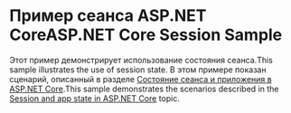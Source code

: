 # <a name="aspnet-core-session-sample"></a><span data-ttu-id="51796-101">Пример сеанса ASP.NET Core</span><span class="sxs-lookup"><span data-stu-id="51796-101">ASP.NET Core Session Sample</span></span>

<span data-ttu-id="51796-102">Этот пример демонстрирует использование состояния сеанса.</span><span class="sxs-lookup"><span data-stu-id="51796-102">This sample illustrates the use of session state.</span></span> <span data-ttu-id="51796-103">В этом примере показан сценарий, описанный в разделе [Состояние сеанса и приложения в ASP.NET Core](https://docs.microsoft.com/aspnet/core/fundamentals/app-state).</span><span class="sxs-lookup"><span data-stu-id="51796-103">This sample demonstrates the scenarios described in the [Session and app state in ASP.NET Core](https://docs.microsoft.com/aspnet/core/fundamentals/app-state) topic.</span></span>
